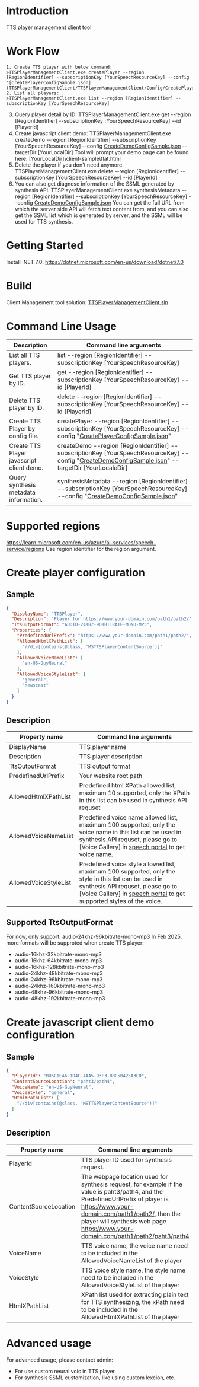 # Introduction 
TTS player management client tool 

# Work Flow
    1. Create TTS player with below command:
    >TTSPlayerManagementClient.exe createPlayer --region [RegionIdentifier] --subscriptionKey [YourSpeechResourceKey] --config "[CreatePlayerConfigSample.json](TTSPlayerManagementClient/TTSPlayerManagementClient/Config/CreatePlayerConfigSample.json)"
    2. List all players:
    >TTSPlayerManagementClient.exe list --region [RegionIdentifier] --subscriptionKey [YourSpeechResourceKey]
   3. Query player detail by ID:
      TTSPlayerManagementClient.exe get --region [RegionIdentifier] --subscriptionKey [YourSpeechResourceKey] --id [PlayerId]
   4. Create javascript client demo:
      TTSPlayerManagementClient.exe createDemo --region [RegionIdentifier] --subscriptionKey [YourSpeechResourceKey] --config [CreateDemoConfigSample.json](TTSPlayerManagementClient/TTSPlayerManagementClient/Config/CreateDemoConfigSample.json) --targetDir [YourLocalDir]
      Tool will prompt your demo page can be found here:
         [YourLocalDir]\client-sample\flat.html
   5. Delete the player if you don't need anymore.
      TTSPlayerManagementClient.exe delete --region [RegionIdentifier] --subscriptionKey [YourSpeechResourceKey] --id [PlayerId]
   6. You can also get diagnose information of the SSML generated by synthesis API.
      TTSPlayerManagementClient.exe synthesisMetadata --region [RegionIdentifier] --subscriptionKey [YourSpeechResourceKey] --config [CreateDemoConfigSample.json](TTSPlayerManagementClient/TTSPlayerManagementClient/Config/CreateDemoConfigSample.json)
      You can get the full URL from which the server side API will fetch text content from, and you can also get the SSML list which is generated by server, and the SSML will be used for TTS synthesis.

# Getting Started
   Install .NET 7.0:
   https://dotnet.microsoft.com/en-us/download/dotnet/7.0

# Build
   Client Management tool solution: [TTSPlayerManagementClient.sln](TTSPlayerManagementClient.sln)

# Command Line Usage
   | Description | Command line arguments |
   | ------------ | -------------- |
   | List all TTS players. | list --region [RegionIdentifier] --subscriptionKey [YourSpeechResourceKey] |
   | Get TTS player by ID. | get --region [RegionIdentifier] --subscriptionKey [YourSpeechResourceKey] --id [PlayerId] |
   | Delete TTS player by ID. | delete --region [RegionIdentifier] --subscriptionKey [YourSpeechResourceKey] --id [PlayerId] |
   | Create TTS Player by config file. | createPlayer --region [RegionIdentifier] --subscriptionKey [YourSpeechResourceKey] --config "[CreatePlayerConfigSample.json](TTSPlayerManagementClient/TTSPlayerManagementClient/Config/CreatePlayerConfigSample.json)" |
   | Create TTS Player javascript client demo. | createDemo --region [RegionIdentifier] --subscriptionKey [YourSpeechResourceKey] --config "[CreateDemoConfigSample.json](TTSPlayerManagementClient/TTSPlayerManagementClient/Config/CreateDemoConfigSample.json)" --targetDir [YourLocaleDir] |
   | Query synthesis metadata information. | synthesisMetadata --region [RegionIdentifier] --subscriptionKey [YourSpeechResourceKey] --config "[CreateDemoConfigSample.json](TTSPlayerManagementClient/TTSPlayerManagementClient/Config/CreateDemoConfigSample.json)" |

# Supported regions
   https://learn.microsoft.com/en-us/azure/ai-services/speech-service/regions
   Use region identifier for the region argument.

# Create player configuration

## Sample
```json
{
  "DisplayName": "TTSPlayer",
  "Description": "Player for https://www.your-domain.com/path1/path2/",
  "TtsOutputFormat": "AUDIO-24KHZ-96KBITRATE-MONO-MP3",
  "Properties": {
    "PredefinedUrlPrefix": "https://www.your-domain.com/path1/path2/",
    "AllowedHtmlXPathList": [
      "//div[contains(@class, 'MSTTSPlayerContentSource')]"
    ],
    "AllowedVoiceNameList": [
      "en-US-GuyNeural"
    ],
    "AllowedVoiceStyleList": [
      "general",
      "newscast"
    ]
  }
}
```

## Description
| Property name | Command line arguments |
| ------------ | -------------- |
| DisplayName | TTS player name |
| Description | TTS player description |
| TtsOutputFormat | TTS output format |
| PredefinedUrlPrefix | Your website root path |
| AllowedHtmlXPathList | Predefined html XPath allowed list, maximum 10 supported, only the XPath in this list can be used in synthesis API requset |
| AllowedVoiceNameList | Predefined voice name allowed list, maximum 100 supported, only the voice name in this list can be used in synthesis API requset, please go to [Voice Gallery] in [speech portal](https://speech.microsoft.com/) to get voice name. |
| AllowedVoiceStyleList | Predefined voice style allowed list, maximum 100 supported, only the style in this list can be used in synthesis API requset, please go to [Voice Gallery] in [speech portal](https://speech.microsoft.com/) to get supported styles of the voice. |

## Supported TtsOutputFormat
For now, only support: audio-24khz-96kbitrate-mono-mp3
In Feb 2025, more formats will be supproted when create TTS player:
* audio-16khz-32kbitrate-mono-mp3
* audio-16khz-64kbitrate-mono-mp3
* audio-16khz-128kbitrate-mono-mp3
* audio-24khz-48kbitrate-mono-mp3
* audio-24khz-96kbitrate-mono-mp3
* audio-24khz-160kbitrate-mono-mp3
* audio-48khz-96kbitrate-mono-mp3
* audio-48khz-192kbitrate-mono-mp3


# Create javascript client demo configuration

## Sample
```json
{
  "PlayerId": "BD6C1EA6-1D4C-4AA5-93F3-B0C50425A3CD",
  "ContentSourceLocation": "paht3/path4",
  "VoiceName": "en-US-GuyNeural",
  "VoiceStyle": "general",
  "HtmlXPathList": [
    "//div[contains(@class, 'MSTTSPlayerContentSource')]"
  ]
}

```

## Description
| Property name | Command line arguments |
| ------------ | -------------- |
| PlayerId | TTS player ID used for synthesis request. |
| ContentSourceLocation | The webpage location used for synthesis request, for example if the value is paht3/path4, and the PredefinedUrlPrefix of player is https://www.your-domain.com/path1/path2/, then the player will synthesis web page https://www.your-domain.com/path1/path2/paht3/path4 |
| VoiceName | TTS voice name, the voice name need to be included in the AllowedVoiceNameList of the player |
| VoiceStyle | TTS voice style name, the style name need to be included in the AllowedVoiceStyleList of the player |
| HtmlXPathList | XPath list used for extracting plain text for TTS synthesizing, the xPath need to be included in the AllowedHtmlXPathList of the player |

# Advanced usage
For advanced usage, please contact admin:
* For use custom neural voic in TTS player.
* For synthesis SSML customization, like using custom lexcion, etc.